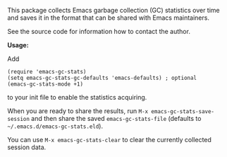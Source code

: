 This package collects Emacs garbage collection (GC) statistics over
time and saves it in the format that can be shared with Emacs
maintainers.

See the source code for information how to contact the author.

**Usage:**

Add

    (require 'emacs-gc-stats)
    (setq emacs-gc-stats-gc-defaults 'emacs-defaults) ; optional
    (emacs-gc-stats-mode +1)

to your init file to enable the statistics acquiring.

When you are ready to share the results, run `M-x emacs-gc-stats-save-session`
and then share the saved `emacs-gc-stats-file` (defaults to
`~/.emacs.d/emacs-gc-stats.eld`).

You can use `M-x emacs-gc-stats-clear` to clear the currently collected
session data.

